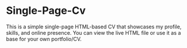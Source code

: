 # Single-Page-Cv
This is a simple single-page HTML-based CV that showcases my profile, skills, and online presence. 
You can view the live HTML file or use it as a base for your own portfolio/CV.
